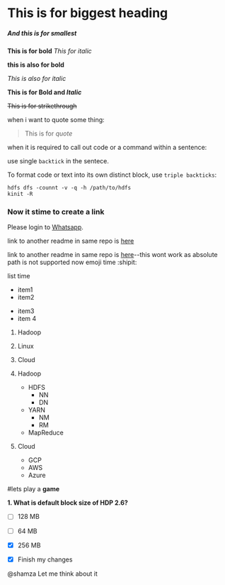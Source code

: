 # This is for biggest heading 

##### And this is for smallest

**This is for bold**
*This for italic*

__this is also for bold__



_This is also for italic_

**This is for Bold and _Italic_**

~~This is for strikethrough~~

when i want to quote some thing:
>This is for _quote_

when it is required to call out code or a command within a sentence:

use single `backtick` in the sentece.


To format code or text into its own distinct block, use `triple backticks`:

```
hdfs dfs -counnt -v -q -h /path/to/hdfs
kinit -R
```

### Now it stime to create a **link**

Please login to [Whatsapp](https://web.whatsapp.com).

link to another readme in same repo is [here](web_server_project_play.yml)

link to another readme in same repo is [here](project1/example.md)--this wont work as absolute path is not supported
now emoji time :shipit:

list time 
- item1
- item2

* item3
* item 4

1. Hadoop
2. Linux
3. Cloud


1. Hadoop
    - HDFS
      - NN
      - DN
    - YARN
      - NM
      - RM
    - MapReduce
    
 2. Cloud
    - GCP
    - AWS
    - Azure
    
    
    
#lets play a **game**

**1. What is default block size of HDP 2.6?**

- [ ] 128 MB
- [ ] 64 MB
- [x] 256 MB
- [x] Finish my changes




@shamza Let me think about it












